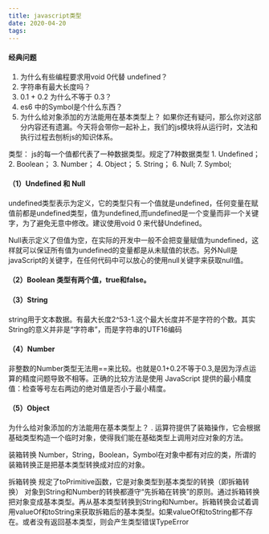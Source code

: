 ```yaml
---
title: javascript类型
date: 2020-04-20
tags: 
---
```

#### 经典问题
<!--MORE-->
1. 为什么有些编程要求用void 0代替 undefined？
2. 字符串有最大长度吗？
3. 0.1 + 0.2 为什么不等于 0.3？
4. es6 中的Symbol是个什么东西？
5. 为什么给对象添加的方法能用在基本类型上？
如果你还有疑问，那么你对这部分内容还有遗漏。今天将会带你一起补上，我们的js模块将从运行时，文法和执行过程去刨析js的知识体系。

类型：
 js的每一个值都代表了一种数据类型。规定了7种数据类型
    1. Undefined；
    2. Boolean；
    3. Number；
    4. Object；
    5. String；
    6. Null;
    7. Symbol;

#### （1）Undefined 和 Null 
undefined类型表示为定义，它的类型只有一个值就是undefined，任何变量在赋值前都是undefined类型，值为undefined,而undefined是一个变量而非一个关键字，为了避免无意中修改。建议使用void 0 来代替Undefined。


Null表示定义了但值为空，在实际的开发中一般不会把变量赋值为undefined，这样就可以保证所有值为undefined的变量都是从未赋值的状态。另外Null是javaScript的关键字，在任何代码中可以放心的使用null关键字来获取null值。

#### （2）Boolean 类型有两个值，true和false。

#### （3）String
string用于文本数据。有最大长度2^53-1.这个最大长度并不是字符的个数。其实String的意义并非是“字符串”，而是字符串的UTF16编码


#### （4）Number
非整数的Number类型无法用==来比较。也就是0.1+0.2不等于0.3,是因为浮点运算的精度问题导致不相等。正确的比较方法是使用 JavaScript 提供的最小精度值：检查等号左右两边的绝对值是否小于最小精度。


#### （5）Object
为什么给对象添加的方法能用在基本类型上？
. 运算符提供了装箱操作，它会根据基础类型构造一个临时对象，使得我们能在基础类型上调用对应对象的方法。


装箱转换
Number，String，Boolean，Symbol在对象中都有对应的类，所谓的装箱转换正是把基本类型转换成对应的对象。


拆箱转换
规定了toPrimitive函数，它是对象类型到基本类型的转换（即拆箱转换）
对象到String和Number的转换都遵守“先拆箱在转换”的原则。通过拆箱转换把对象变成基本类型。再从基本类型转换到String和Number。拆箱转换会试着调用valueOf和toString来获取拆箱后的基本类型。如果valueOf和toString都不存在。或者没有返回基本类型，则会产生类型错误TypeError
